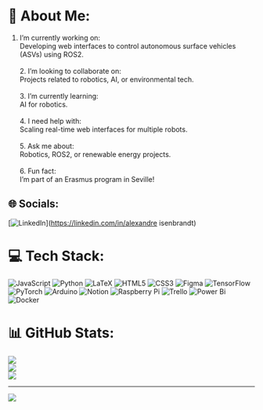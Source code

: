 # 💫 About Me:
1. I’m currently working on:<br>Developing web interfaces to control autonomous surface vehicles (ASVs) using ROS2.<br><br>2. I’m looking to collaborate on:<br>Projects related to robotics, AI, or environmental tech.<br><br>3. I’m currently learning:<br>AI for robotics.<br><br>4. I need help with:<br>Scaling real-time web interfaces for multiple robots.<br><br>5. Ask me about:<br>Robotics, ROS2, or renewable energy projects.<br><br>6. Fun fact:<br>I’m part of an Erasmus program in Seville!


## 🌐 Socials:
[![LinkedIn](https://img.shields.io/badge/LinkedIn-%230077B5.svg?logo=linkedin&logoColor=white)](https://linkedin.com/in/alexandre isenbrandt) 

# 💻 Tech Stack:
![JavaScript](https://img.shields.io/badge/javascript-%23323330.svg?style=for-the-badge&logo=javascript&logoColor=%23F7DF1E) ![Python](https://img.shields.io/badge/python-3670A0?style=for-the-badge&logo=python&logoColor=ffdd54) ![LaTeX](https://img.shields.io/badge/latex-%23008080.svg?style=for-the-badge&logo=latex&logoColor=white) ![HTML5](https://img.shields.io/badge/html5-%23E34F26.svg?style=for-the-badge&logo=html5&logoColor=white) ![CSS3](https://img.shields.io/badge/css3-%231572B6.svg?style=for-the-badge&logo=css3&logoColor=white) ![Figma](https://img.shields.io/badge/figma-%23F24E1E.svg?style=for-the-badge&logo=figma&logoColor=white) ![TensorFlow](https://img.shields.io/badge/TensorFlow-%23FF6F00.svg?style=for-the-badge&logo=TensorFlow&logoColor=white) ![PyTorch](https://img.shields.io/badge/PyTorch-%23EE4C2C.svg?style=for-the-badge&logo=PyTorch&logoColor=white) ![Arduino](https://img.shields.io/badge/-Arduino-00979D?style=for-the-badge&logo=Arduino&logoColor=white) ![Notion](https://img.shields.io/badge/Notion-%23000000.svg?style=for-the-badge&logo=notion&logoColor=white) ![Raspberry Pi](https://img.shields.io/badge/-RaspberryPi-C51A4A?style=for-the-badge&logo=Raspberry-Pi) ![Trello](https://img.shields.io/badge/Trello-%23026AA7.svg?style=for-the-badge&logo=Trello&logoColor=white) ![Power Bi](https://img.shields.io/badge/power_bi-F2C811?style=for-the-badge&logo=powerbi&logoColor=black) ![Docker](https://img.shields.io/badge/docker-%230db7ed.svg?style=for-the-badge&logo=docker&logoColor=white)
# 📊 GitHub Stats:
![](https://github-readme-stats.vercel.app/api?username=alex-isbrdt&theme=dark&hide_border=false&include_all_commits=false&count_private=false)<br/>
![](https://github-readme-streak-stats.herokuapp.com/?user=alex-isbrdt&theme=dark&hide_border=false)<br/>
![](https://github-readme-stats.vercel.app/api/top-langs/?username=alex-isbrdt&theme=dark&hide_border=false&include_all_commits=false&count_private=false&layout=compact)

---
[![](https://visitcount.itsvg.in/api?id=alex-isbrdt&icon=0&color=0)](https://visitcount.itsvg.in)

<!-- Proudly created with GPRM ( https://gprm.itsvg.in ) -->
